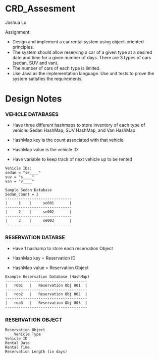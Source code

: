 # CRD_Assesment
Joshua Lu 

Assignment:
- Design and implement a car rental system using object-oriented principles. 
- The system should allow reserving a car of a given type at a desired date and time for a given number of days. There are 3 types of cars (sedan, SUV and van).
- The number of cars of each type is limited.
- Use Java as the implementation language. Use unit tests to prove the system satisfies the requirements.



# Design Notes 


### VEHICLE DATABASES 

- Have three different hashmaps to store inventory of each type of vehicle: 
Sedan HashMap, SUV HashMap, and Van HashMap 

- HashMap key is the count associated with that vehicle  
- HashMap value is the vehicle ID
- Have variable to keep track of next vehicle up to be rented

<!-- language: lang-none -->
    
    Vehicle IDs:
    sedan = "se____" 
    suv = "s____"
    van = "v____"

    Sample Sedan Database 
    Sedan_Count = 3
    ------------------------------
    |     1    |     se001       |
    ------------------------------
    |     2    |     se002       |
    ------------------------------
    |     3    |     se003       |
    ------------------------------
 


### RESERVATION DATABSE 

- Have 1 hashamp to store each reservation Object 

- HashMap key = Reservation ID 
- HashMap value = Reservation Object


<!-- language: lang-none -->

	
    Example Reservation Database (HashMap)
    -------------------------------------
    |   r001   |   Reservation Obj 001  |
    -------------------------------------
    |   roo2   |   Reservation Obj 002  |
    -------------------------------------
    |   roo3   |   Reservation Obj 003  |
    -------------------------------------


### RESERVATION OBJECT 

<!-- language: lang-none -->
    
    Reservation Object
        Vehicle Type
	Vehicle ID
	Rental Date
	Rental Time
	Reservation Length (in days)
